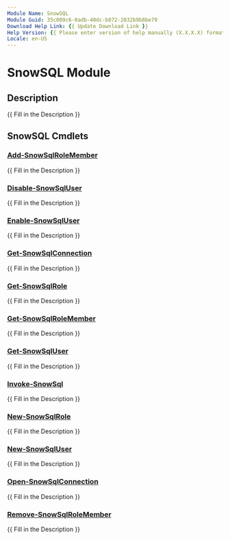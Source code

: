 ```yaml
---
Module Name: SnowSQL
Module Guid: 35c009c6-0adb-40dc-b872-2032b9b8be79
Download Help Link: {{ Update Download Link }}
Help Version: {{ Please enter version of help manually (X.X.X.X) format }}
Locale: en-US
---
```


# SnowSQL Module
## Description
{{ Fill in the Description }}

## SnowSQL Cmdlets
### [Add-SnowSqlRoleMember](Add-SnowSqlRoleMember.md)
{{ Fill in the Description }}

### [Disable-SnowSqlUser](Disable-SnowSqlUser.md)
{{ Fill in the Description }}

### [Enable-SnowSqlUser](Enable-SnowSqlUser.md)
{{ Fill in the Description }}

### [Get-SnowSqlConnection](Get-SnowSqlConnection.md)
{{ Fill in the Description }}

### [Get-SnowSqlRole](Get-SnowSqlRole.md)
{{ Fill in the Description }}

### [Get-SnowSqlRoleMember](Get-SnowSqlRoleMember.md)
{{ Fill in the Description }}

### [Get-SnowSqlUser](Get-SnowSqlUser.md)
{{ Fill in the Description }}

### [Invoke-SnowSql](Invoke-SnowSql.md)
{{ Fill in the Description }}

### [New-SnowSqlRole](New-SnowSqlRole.md)
{{ Fill in the Description }}

### [New-SnowSqlUser](New-SnowSqlUser.md)
{{ Fill in the Description }}

### [Open-SnowSqlConnection](Open-SnowSqlConnection.md)
{{ Fill in the Description }}

### [Remove-SnowSqlRoleMember](Remove-SnowSqlRoleMember.md)
{{ Fill in the Description }}

